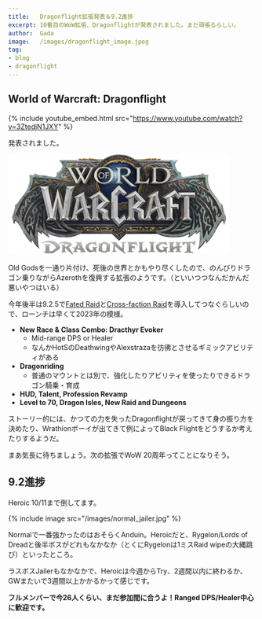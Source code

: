 ```yaml
---
title:   Dragonflight拡張発表＆9.2進捗
excerpt: 10番目のWoW拡張、Dragonflightが発表されました。まだ頑張るらしい。
author:  Gada
image:   /images/dragonflight_image.jpeg
tag:
- blog
- dragonflight
---
```


## World of Warcraft: Dragonflight

{% include youtube_embed.html src="https://www.youtube.com/watch?v=3ZtedjN1JXY" %}

発表されました。

[![logo](/images/dragonflight_logo.png)](https://dragonflight.blizzard.com/en-us/)

Old Godsを一通り片付け、死後の世界とかもやり尽くしたので、のんびりドラゴン乗りながらAzerothを復興する拡張のようです。（といいつつなんだかんだ悪いやつはいる）

今年後半は9.2.5で[Fated Raid](https://ptr.wowhead.com/news/shadowlands-season-4-weekly-fated-raid-rotation-for-increased-item-level-loot-326737)と[Cross-faction Raid](https://ptr.wowhead.com/news/cross-faction-groups-early-feature-preview-patch-9-2-5-ptr-326509)を導入してつなぐらしいので、ローンチは早くて2023年の模様。

* **New Race & Class Combo: Dracthyr Evoker**
  * Mid-range DPS or Healer
  * なんかHotSのDeathwingやAlexstrazaを彷彿とさせるギミックアビリティがある
* **Dragonriding**
  * 普通のマウントとは別で、強化したりアビリティを使ったりできるドラゴン騎乗・育成
* **HUD, Talent, Profession Revamp**
* **Level to 70, Dragon Isles, New Raid and Dungeons**

ストーリー的には、かつての力を失ったDragonflightが戻ってきて身の振り方を決めたり、Wrathionボーイが出てきて例によってBlack Flightをどうするか考えたりするようだ。

まあ気長に待ちましょう。次の拡張でWoW 20周年ってことになりそう。

## 9.2進捗

Heroic 10/11まで倒してます。

{% include image src="/images/normal_jailer.jpg" %}

Normalで一番強かったのはおそらくAnduin。Heroicだと、Rygelon/Lords of Dreadと後半ボスがどれもなかなか（とくにRygelonは1ミスRaid wipeの大縄跳び）といったところ。

ラスボスJailerもなかなかで、Heroicは今週からTry、2週間以内に終わるか、GWまたいで3週間以上かかるかって感じです。

**フルメンバーで今26人くらい、まだ参加間に合うよ！Ranged DPS/Healer中心に歓迎です。**
